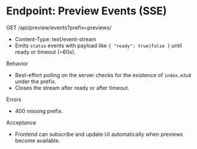 # Endpoint: Preview Events (SSE)

GET /api/preview/events?prefix=previews/<path>
- Content-Type: text/event-stream
- Emits `status` events with payload like `{ "ready": true|false }` until ready or timeout (~60s).

Behavior
- Best-effort polling on the server checks for the existence of `index.m3u8` under the prefix.
- Closes the stream after ready or after timeout.

Errors
- 400 missing prefix.

Acceptance
- Frontend can subscribe and update UI automatically when previews become available.
